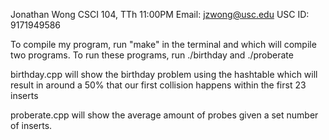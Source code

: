 Jonathan Wong
CSCI 104, TTh 11:00PM
Email: jzwong@usc.edu
USC ID: 9171949586

To compile my program, run "make" in the terminal and which will compile two programs. To run these programs, run ./birthday and 
./proberate

birthday.cpp will show the birthday problem using the hashtable which will result in around a 50% that our first collision happens within the first 23 inserts

proberate.cpp will show the average amount of probes given a set number of inserts.